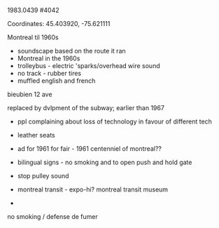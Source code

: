 1983.0439
#4042

Coordinates: 45.403920, -75.621111

Montreal til 1960s
- soundscape based on the route it ran
- Montreal in the 1960s
- trolleybus - electric 'sparks/overhead wire sound
- no track - rubber tires
- muffled english and french 

bieubien 12 ave

replaced by dvlpment of the subway; earlier than 1967
- ppl complaining about loss of technology in favour of different tech
- leather seats
- ad for 1961 for fair - 1961 centenniel of montreal??

- bilingual signs - no smoking and to open push and hold gate
- stop pulley sound
- montreal transit - expo-hi? montreal transit museum
- 

no smoking / defense de fumer

